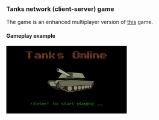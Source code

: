 ### Tanks network (client-server) game

The game is an enhanced multiplayer version of [this](https://github.com/emelyantsev/my-tank-battle-game) game.


#### **Gameplay example**
![Gameplay](https://github.com/emelyantsev/my-tank-battle-game-online/blob/main/images/record.gif)

